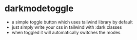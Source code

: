 # darkmodetoggle

- a simple toggle button which uses tailwind library by default
- just simply write your css in tailwind with :dark classes
- when toggled it will automatically switches the modes 
